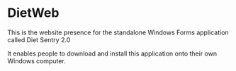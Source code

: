 # DietWeb
This is the website presence for the standalone Windows Forms application called Diet Sentry 2.0

It enables people to download and install this application onto their own Windows computer.